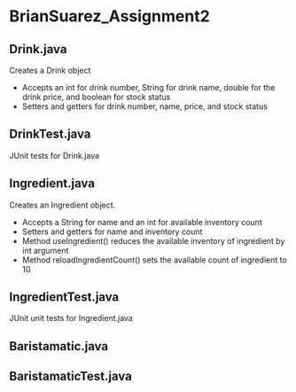 # BrianSuarez_Assignment2

## Drink.java
Creates a Drink object
*   Accepts an int for drink number, String for drink name, double for the drink price, and boolean for stock status
*   Setters and getters for drink number, name, price, and stock status

## DrinkTest.java
JUnit tests for Drink.java

## Ingredient.java
Creates an Ingredient object. 

*   Accepts a String for name and an int for available inventory count
*   Setters and getters for name and inventory count
*   Method useIngredient() reduces the available inventory of ingredient by int argument
*   Method reloadIngredientCount() sets the available count of ingredient to 10

## IngredientTest.java
JUnit unit tests for Ingredient.java

## Baristamatic.java

## BaristamaticTest.java